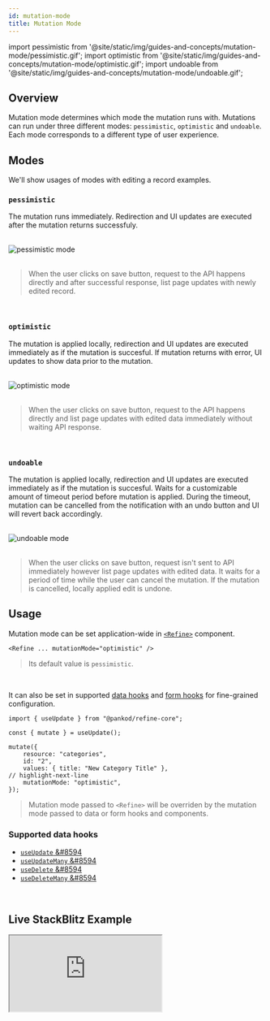 ```yaml
---
id: mutation-mode
title: Mutation Mode
---
```


import pessimistic from '@site/static/img/guides-and-concepts/mutation-mode/pessimistic.gif';
import optimistic from '@site/static/img/guides-and-concepts/mutation-mode/optimistic.gif';
import undoable from '@site/static/img/guides-and-concepts/mutation-mode/undoable.gif';

## Overview

Mutation mode determines which mode the mutation runs with. Mutations can run under three different modes: `pessimistic`, `optimistic` and `undoable`.  
Each mode corresponds to a different type of user experience.

## Modes

We'll show usages of modes with editing a record examples.

### `pessimistic`

The mutation runs immediately. Redirection and UI updates are executed after the mutation returns successfuly.

<br />

<div class="img-container">
    <div class="window">
        <div class="control red"></div>
        <div class="control orange"></div>
        <div class="control green"></div>
    </div>
    <img src={pessimistic} alt="pessimistic mode" />
</div>

<br />

> When the user clicks on save button, request to the API happens directly and after successful response, list page updates with newly edited record.

<br />

### `optimistic`

The mutation is applied locally, redirection and UI updates are executed immediately as if the mutation is succesful. If mutation returns with error, UI updates to show data prior to the mutation.

<br />

<div class="img-container">
    <div class="window">
        <div class="control red"></div>
        <div class="control orange"></div>
        <div class="control green"></div>
    </div>
    <img src={optimistic} alt="optimistic mode" />
</div>

<br />

> When the user clicks on save button, request to the API happens directly and list page updates with edited data immediately without waiting API response.

<br />

### `undoable`

The mutation is applied locally, redirection and UI updates are executed immediately as if the mutation is succesful. Waits for a customizable amount of timeout period before mutation is applied. During the timeout, mutation can be cancelled from the notification with an undo button and UI will revert back accordingly.

<br />

<div class="img-container">
    <div class="window">
        <div class="control red"></div>
        <div class="control orange"></div>
        <div class="control green"></div>
    </div>
    <img src={undoable} alt="undoable mode" />
</div>

<br />

> When the user clicks on save button, request isn't sent to API immediately however list page updates with edited data. It waits for a period of time while the user can cancel the mutation. If the mutation is cancelled, locally applied edit is undone.

## Usage

Mutation mode can be set application-wide in [`<Refine>`](/core/components/refine-config.md#mutationmode) component.

```tsx title="App.tsx"
<Refine ... mutationMode="optimistic" />
```

> Its default value is `pessimistic`.

<br />

It can also be set in supported [data hooks](https://docs-mu-doc-refine.pankod.com/docs/api-references/hooks/data/useUpdate#mutation-mode) and [form hooks](https://docs-mu-doc-refine.pankod.com/docs/api-references/hooks/form/useForm#properties) for fine-grained configuration.

```tsx
import { useUpdate } from "@pankod/refine-core";

const { mutate } = useUpdate();

mutate({
    resource: "categories",
    id: "2",
    values: { title: "New Category Title" },
// highlight-next-line
    mutationMode: "optimistic",
});
```

> Mutation mode passed to `<Refine>` will be overriden by the mutation mode passed to data or form hooks and components.

### Supported data hooks

-   [`useUpdate` &#8594](/core/hooks/data/useUpdate.md)
-   [`useUpdateMany` &#8594](/core/hooks/data/useUpdateMany.md)
-   [`useDelete` &#8594](/core/hooks/data/useDelete.md)
-   [`useDeleteMany` &#8594](/core/hooks/data/useDeleteMany.md)

<br />

## Live StackBlitz Example

<iframe src="https://stackblitz.com/refine-example-mutation-mode-yh7nb?embed=1&view=preview&theme=dark&preset=node"
    style={{width: "100%", height:"80vh", border: "0px", borderRadius: "8px", overflow:"hidden"}}
    title="refine-example-mutation-mode"
></iframe>